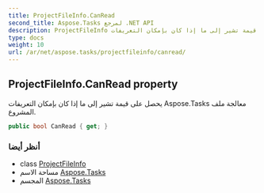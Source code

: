 ```yaml
---
title: ProjectFileInfo.CanRead
second_title: Aspose.Tasks لمرجع .NET API
description: ProjectFileInfo ملكية. يحصل على قيمة تشير إلى ما إذا كان بإمكان التعريفات Aspose.Tasks معالجة ملف المشروع.
type: docs
weight: 10
url: /ar/net/aspose.tasks/projectfileinfo/canread/
---
```

## ProjectFileInfo.CanRead property

يحصل على قيمة تشير إلى ما إذا كان بإمكان التعريفات Aspose.Tasks معالجة ملف المشروع.

```csharp
public bool CanRead { get; }
```

### أنظر أيضا

* class [ProjectFileInfo](../)
* مساحة الاسم [Aspose.Tasks](../../projectfileinfo/)
* المجسم [Aspose.Tasks](../../../)


